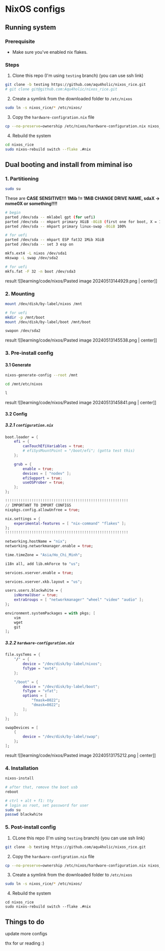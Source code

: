 # NixOS configs

## Running system
### Prerequisite
- Make sure you've enabled nix flakes.

### Steps
1. Clone this repo (I'm using `testing` branch) (you can use ssh link)
```bash
git clone -b testing https://github.com/aqu4holic/nixos_rice.git
# git clone git@github.com:Aqu4holic/nixos_rice.git
```

2. Create a symlink from the downloaded folder to `/etc/nixos`
```bash
sudo ln -s nixos_rice/* /etc/nixos/
```

3. Copy the `hardware-configration.nix` file
```bash
cp --no-preserve=ownership /etc/nixos/hardware-configuration.nix nixos_rice/hosts/blackwhite/hardware-configuration.nix
```

4. Rebuild the system
```bash
cd nixos_rice
sudo nixos-rebuild switch --flake .#nix
```

## Dual booting and install from miminal iso

### 1. Partitioning

```bash
sudo su
```

These are **CASE SENSITIVE!!!**
**1Mib != 1MiB**
**CHANGE DRIVE NAME, sdaX -> nvme0X or something!!!!**

```bash
# begin
parted /dev/sda -- mklabel gpt (for uefi)
parted /dev/sda -- mkpart primary XGiB -8GiB (first one for boot, X = 1 on VM, 8 on main)
parted /dev/sda -- mkpart primary linux-swap -8GiB 100%

# for uefi
parted /dev/sda -- mkpart ESP fat32 1Mib XGiB
parted /dev/sda -- set 3 esp on

mkfs.ext4 -L nixos /dev/sda1
mkswap -L swap /dev/sda2

# for uefi
mkfs.fat -F 32 -n boot /dev/sda3
```

result
![[learning/code/nixos/Pasted image 20240513144929.png | center]]

### 2. Mounting

```bash
mount /dev/disk/by-label/nixos /mnt

# for uefi
mkdir -p /mnt/boot
mount /dev/disk/by-label/boot /mnt/boot

swapon /dev/sda2
```

result
![[learning/code/nixos/Pasted image 20240513145538.png | center]]

### 3. Pre-install config

#### 3.1 Generate

```bash
nixos-generate-config --root /mnt

cd /mnt/etc/nixos

l
```

result
![[learning/code/nixos/Pasted image 20240513145841.png | center]]

#### 3.2 Config

##### 3.2.1 `configuration.nix`
```nix
boot.loader = {
	efi = {
		canTouchEfiVariables = true;
		# efiSysMountPoint = "/boot/efi"; (gotta test this)
	};

	grub = {
		enable = true;
		devices = [ "nodev" ];
		efiSupport = true;
		useOSProber = true;
	};
};

!!!!!!!!!!!!!!!!!!!!!!!!!!!!!!!!!!!!!!!!!!!!!!!!!!!!!!!!
// IMPORTANT TO IMPORT CONFIGS
nixpkgs.config.allowUnfree = true;

nix.settings = {
	experimental-features = [ "nix-command" "flakes" ];
};
!!!!!!!!!!!!!!!!!!!!!!!!!!!!!!!!!!!!!!!!!!!!!!!!!!!!!!!!

networking.hostName = "nix";
networking.networkmanager.enable = true;

time.timeZone = "Asia/Ho_Chi_Minh";

i18n all, add lib.mkForce to "us";

services.xserver.enable = true;

services.xserver.xkb.layout = "us";

users.users.blackwhite = {
	isNormalUser = true;
	extraGroups = [ "networkmanager" "wheel" "video" "audio" ];
};

environment.systemPackages = with pkgs; [
	vim
	wget
	git
];
```

##### 3.2.2 `hardware-configuration.nix`
```nix
file.sysTems = {
	"/" = {
		device = "/dev/disk/by-label/nixos";
		fsType = "ext4";
	};

	"/boot" = {
		device = "/dev/disk/by-label/boot";
		fsType = "vfat";
		options = [
			"fmask=0022";
			"dmask=0022";
		];
	};
};

swapDevices = [
	{
		device = "/dev/disk/by-label/swap";
	};
];
```

result
![[learning/code/nixos/Pasted image 20240513175212.png | center]]

### 4. Installation

```bash
nixos-install

# after that, remove the boot usb
reboot

# ctrl + alt + f1: tty
# login as root, set password for user
sudo su
passwd blackwhite
```

### 5. Post-install config

1. CLone this repo (I'm using `testing` branch) (you can use ssh link)
```bash
git clone -b testing https://github.com/aqu4holic/nixos_rice.git
```

2. Copy the `hardware-configration.nix` file
```bash
cp --no-preserve=ownership /etc/nixos/hardware-configuration.nix nixos_rice/hosts/blackwhite/hardware-configuration.nix
```

3. Create a symlink from the downloaded folder to `/etc/nixos`
```bash
sudo ln -s nixos_rice/* /etc/nixos/
```

4. Rebuild the system
```
cd nixos_rice
sudo nixos-rebuild switch --flake .#nix
```

## Things to do
update more configs

thx for ur reading :)
